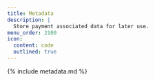 ```yaml
---
title: Metadata
description: |
  Store payment associated data for later use.
menu_order: 2100
icon:
  content: code
  outlined: true
---
```


{% include metadata.md %}
